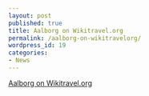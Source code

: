 ```yaml
---
layout: post
published: true
title: Aalborg on Wikitravel.org
permalink: /aalborg-on-wikitravelorg/
wordpress_id: 19
categories:
- News
---
```



<a href="http://wikitravel.org/en/Aalborg">Aalborg on Wikitravel.org</a>
